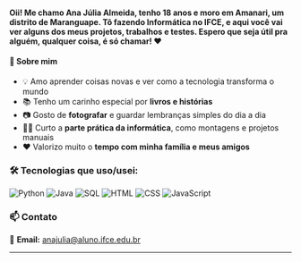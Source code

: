 
####  Oii! Me chamo Ana Júlia Almeida, tenho 18 anos e moro em Amanari, um distrito de Maranguape. Tô fazendo Informática no IFCE, e aqui você vai ver alguns dos meus projetos, trabalhos e testes. Espero que seja útil pra alguém, qualquer coisa, é só chamar! ❤️

#### 🌱 Sobre mim

- 💡 Amo aprender coisas novas e ver como a tecnologia transforma o mundo  
- 📚 Tenho um carinho especial por **livros e histórias**  
- 📷 Gosto de **fotografar** e guardar lembranças simples do dia a dia  
- 👩‍💻 Curto a **parte prática da informática**, como montagens e projetos manuais  
- ❤️ Valorizo muito o **tempo com minha família e meus amigos**  

###  🛠️ Tecnologias que uso/usei:

![Python](https://img.shields.io/badge/-Python-3776AB?style=flat&logo=python&logoColor=white)
![Java](https://img.shields.io/badge/-Java-007396?style=flat&logo=java&logoColor=white)
![SQL](https://img.shields.io/badge/-SQL-4479A1?style=flat&logo=postgresql&logoColor=white)
![HTML](https://img.shields.io/badge/-HTML5-E34F26?style=flat&logo=html5&logoColor=white)
![CSS](https://img.shields.io/badge/-CSS3-1572B6?style=flat&logo=css3&logoColor=white)
![JavaScript](https://img.shields.io/badge/-JavaScript-F7DF1E?style=flat&logo=javascript&logoColor=black)

### 📫 Contato

📧 **Email:** anajulia@aluno.ifce.edu.br 

---

